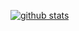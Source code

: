 [![github stats](https://github-readme-stats.vercel.app/api?username=Alekuso&show_icons=true&theme=tokyonight)](https://pbs.twimg.com/media/EuDxh5vXIAgxv8_?format=png&name=large)
